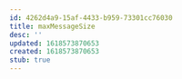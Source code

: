 ```yaml
---
id: 4262d4a9-15af-4433-b959-73301cc76030
title: maxMessageSize
desc: ''
updated: 1618573870653
created: 1618573870653
stub: true
---
```



